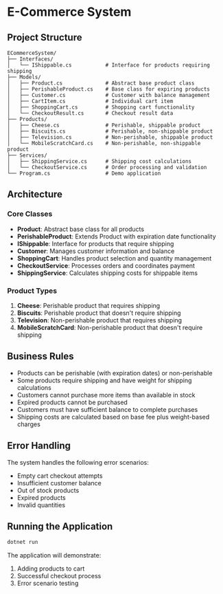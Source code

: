 # E-Commerce System



## Project Structure

```
ECommerceSystem/
├── Interfaces/
│   └── IShippable.cs           # Interface for products requiring shipping
├── Models/
│   ├── Product.cs              # Abstract base product class
│   ├── PerishableProduct.cs    # Base class for expiring products
│   ├── Customer.cs             # Customer with balance management
│   ├── CartItem.cs             # Individual cart item
│   ├── ShoppingCart.cs         # Shopping cart functionality
│   └── CheckoutResult.cs       # Checkout result data
├── Products/
│   ├── Cheese.cs               # Perishable, shippable product
│   ├── Biscuits.cs             # Perishable, non-shippable product
│   ├── Television.cs           # Non-perishable, shippable product
│   └── MobileScratchCard.cs    # Non-perishable, non-shippable product
├── Services/
│   ├── ShippingService.cs      # Shipping cost calculations
│   └── CheckoutService.cs      # Order processing and validation
└── Program.cs                  # Demo application
```

## Architecture

### Core Classes

- **Product**: Abstract base class for all products
- **PerishableProduct**: Extends Product with expiration date functionality
- **IShippable**: Interface for products that require shipping
- **Customer**: Manages customer information and balance
- **ShoppingCart**: Handles product selection and quantity management
- **CheckoutService**: Processes orders and coordinates payment
- **ShippingService**: Calculates shipping costs for shippable items

### Product Types

1. **Cheese**: Perishable product that requires shipping
2. **Biscuits**: Perishable product that doesn't require shipping
3. **Television**: Non-perishable product that requires shipping
4. **MobileScratchCard**: Non-perishable product that doesn't require shipping

## Business Rules

- Products can be perishable (with expiration dates) or non-perishable
- Some products require shipping and have weight for shipping calculations
- Customers cannot purchase more items than available in stock
- Expired products cannot be purchased
- Customers must have sufficient balance to complete purchases
- Shipping costs are calculated based on base fee plus weight-based charges

## Error Handling

The system handles the following error scenarios:
- Empty cart checkout attempts
- Insufficient customer balance
- Out of stock products
- Expired products
- Invalid quantities

## Running the Application

```bash
dotnet run
```

The application will demonstrate:
1. Adding products to cart
2. Successful checkout process
3. Error scenario testing

